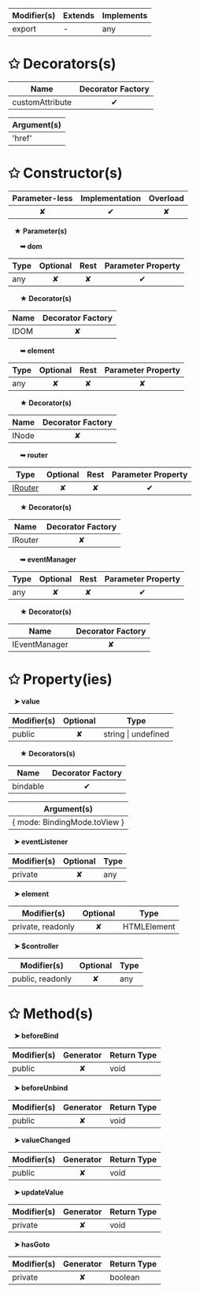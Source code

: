 | Modifier(s)                            | Extends                      | Implements                                    |
|----------------------------------------|------------------------------|-----------------------------------------------|
| export | - | any |

# &#10025; Decorators(s)

| Name                                | Decorator Factory                        |
|-------------------------------------|:----------------------------------------:|
| customAttribute | ✔  |

| Argument(s)                                           |
|-------------------------------------------------------|
| 'href'  |

# &#10025; Constructor(s)

| Parameter-less                         | Implementation                          | Overload                          |
|:--------------------------------------:|:---------------------------------------:|:---------------------------------:|
| ✘ | ✔ | ✘ |

&nbsp;&nbsp; **&#9733; Parameter(s)**

&nbsp;&nbsp;&nbsp;&nbsp;&nbsp; **&#10149; dom**

| Type                        | Optional                           | Rest                          | Parameter Property                          |
|-----------------------------|:----------------------------------:|:-----------------------------:|:-------------------------------------------:|
| any | ✘  | ✘ | ✔ |

&nbsp;&nbsp;&nbsp;&nbsp;&nbsp; **&#9733; Decorator(s)**

| Name                                | Decorator Factory                        |
|-------------------------------------|:----------------------------------------:|
| IDOM | ✘  |

&nbsp;&nbsp;&nbsp;&nbsp;&nbsp; **&#10149; element**

| Type                        | Optional                           | Rest                          | Parameter Property                          |
|-----------------------------|:----------------------------------:|:-----------------------------:|:-------------------------------------------:|
| any | ✘  | ✘ | ✘ |

&nbsp;&nbsp;&nbsp;&nbsp;&nbsp; **&#9733; Decorator(s)**

| Name                                | Decorator Factory                        |
|-------------------------------------|:----------------------------------------:|
| INode | ✘  |

&nbsp;&nbsp;&nbsp;&nbsp;&nbsp; **&#10149; router**

| Type                        | Optional                           | Rest                          | Parameter Property                          |
|-----------------------------|:----------------------------------:|:-----------------------------:|:-------------------------------------------:|
| [IRouter](/router/interface/router/irouter.md) | ✘  | ✘ | ✔ |

&nbsp;&nbsp;&nbsp;&nbsp;&nbsp; **&#9733; Decorator(s)**

| Name                                | Decorator Factory                        |
|-------------------------------------|:----------------------------------------:|
| IRouter | ✘  |

&nbsp;&nbsp;&nbsp;&nbsp;&nbsp; **&#10149; eventManager**

| Type                        | Optional                           | Rest                          | Parameter Property                          |
|-----------------------------|:----------------------------------:|:-----------------------------:|:-------------------------------------------:|
| any | ✘  | ✘ | ✔ |

&nbsp;&nbsp;&nbsp;&nbsp;&nbsp; **&#9733; Decorator(s)**

| Name                                | Decorator Factory                        |
|-------------------------------------|:----------------------------------------:|
| IEventManager | ✘  |

# &#10025; Property(ies)

&nbsp;&nbsp; **&#10148; value**

| Modifier(s)                               | Optional                           | Type                         |
|-------------------------------------------|:----------------------------------:|------------------------------|
| public | ✘ | string &#124; undefined |

&nbsp;&nbsp;&nbsp;&nbsp;&nbsp; **&#9733; Decorators(s)**

| Name                                | Decorator Factory                        |
|-------------------------------------|:----------------------------------------:|
| bindable | ✔  |

| Argument(s)                                           |
|-------------------------------------------------------|
| { mode: BindingMode.toView }  |

&nbsp;&nbsp; **&#10148; eventListener**

| Modifier(s)                               | Optional                           | Type                         |
|-------------------------------------------|:----------------------------------:|------------------------------|
| private | ✘ | any |

&nbsp;&nbsp; **&#10148; element**

| Modifier(s)                               | Optional                           | Type                         |
|-------------------------------------------|:----------------------------------:|------------------------------|
| private, readonly | ✘ | HTMLElement |

&nbsp;&nbsp; **&#10148; $controller**

| Modifier(s)                               | Optional                           | Type                         |
|-------------------------------------------|:----------------------------------:|------------------------------|
| public, readonly | ✘ | any |

# &#10025; Method(s)

&nbsp;&nbsp; **&#10148; beforeBind**

| Modifier(s)                              | Generator                          | Return Type                       |
|------------------------------------------|:----------------------------------:|-----------------------------------|
| public | ✘ | void |

&nbsp;&nbsp; **&#10148; beforeUnbind**

| Modifier(s)                              | Generator                          | Return Type                       |
|------------------------------------------|:----------------------------------:|-----------------------------------|
| public | ✘ | void |

&nbsp;&nbsp; **&#10148; valueChanged**

| Modifier(s)                              | Generator                          | Return Type                       |
|------------------------------------------|:----------------------------------:|-----------------------------------|
| public | ✘ | void |

&nbsp;&nbsp; **&#10148; updateValue**

| Modifier(s)                              | Generator                          | Return Type                       |
|------------------------------------------|:----------------------------------:|-----------------------------------|
| private | ✘ | void |

&nbsp;&nbsp; **&#10148; hasGoto**

| Modifier(s)                              | Generator                          | Return Type                       |
|------------------------------------------|:----------------------------------:|-----------------------------------|
| private | ✘ | boolean |
